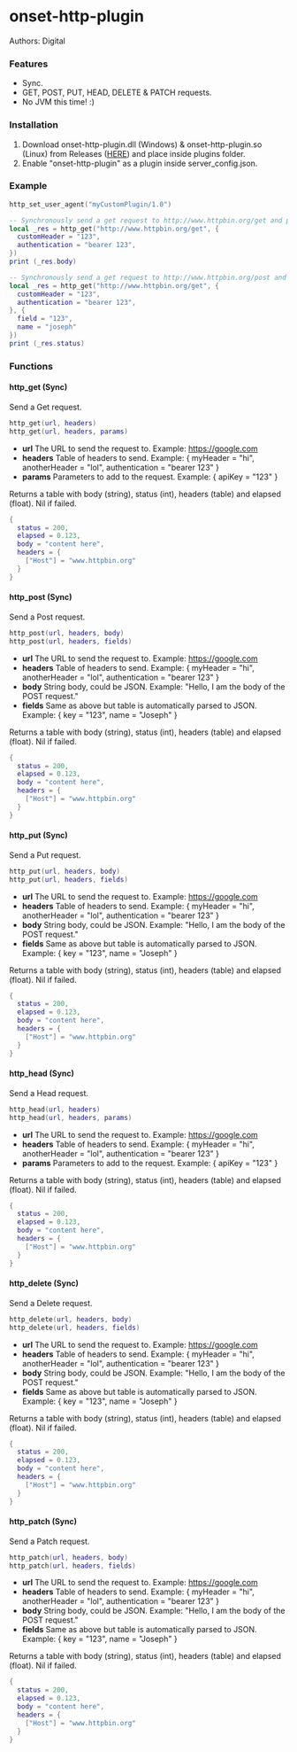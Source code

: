 # onset-http-plugin
Authors: Digital

### Features
* Sync.
* GET, POST, PUT, HEAD, DELETE & PATCH requests.
* No JVM this time! :)

### Installation
1. Download onset-http-plugin.dll (Windows) & onset-http-plugin.so (Linux) from Releases ([HERE](https://github.com/dig/onset-http-library/releases)) and place inside plugins folder.
1. Enable "onset-http-plugin" as a plugin inside server_config.json.

### Example
```lua
http_set_user_agent("myCustomPlugin/1.0")

-- Synchronously send a get request to http://www.httpbin.org/get and print the body
local _res = http_get("http://www.httpbin.org/get", {
  customHeader = "123",
  authentication = "bearer 123",
})
print (_res.body)

-- Synchronously send a get request to http://www.httpbin.org/post and print the status code
local _res = http_get("http://www.httpbin.org/get", {
  customHeader = "123",
  authentication = "bearer 123",
}, {
  field = "123",
  name = "joseph"
})
print (_res.status)

```

### Functions
#### http_get (Sync)
Send a Get request.
```lua
http_get(url, headers)
http_get(url, headers, params)
```
* **url** The URL to send the request to. Example: https://google.com
* **headers** Table of headers to send. Example: { myHeader = "hi", anotherHeader = "lol", authentication = "bearer 123" }
* **params** Parameters to add to the request. Example: { apiKey = "123" }

Returns a table with body (string), status (int), headers (table) and elapsed (float). Nil if failed.
```lua
{
  status = 200,
  elapsed = 0.123,
  body = "content here",
  headers = {
    ["Host"] = "www.httpbin.org" 
  }
}
```

#### http_post (Sync)
Send a Post request.
```lua
http_post(url, headers, body)
http_post(url, headers, fields)
```
* **url** The URL to send the request to. Example: https://google.com
* **headers** Table of headers to send. Example: { myHeader = "hi", anotherHeader = "lol", authentication = "bearer 123" }
* **body** String body, could be JSON. Example: "Hello, I am the body of the POST request."
* **fields** Same as above but table is automatically parsed to JSON. Example: { key = "123", name = "Joseph" }

Returns a table with body (string), status (int), headers (table) and elapsed (float). Nil if failed.
```lua
{
  status = 200,
  elapsed = 0.123,
  body = "content here",
  headers = {
    ["Host"] = "www.httpbin.org" 
  }
}
```

#### http_put (Sync)
Send a Put request.
```lua
http_put(url, headers, body)
http_put(url, headers, fields)
```
* **url** The URL to send the request to. Example: https://google.com
* **headers** Table of headers to send. Example: { myHeader = "hi", anotherHeader = "lol", authentication = "bearer 123" }
* **body** String body, could be JSON. Example: "Hello, I am the body of the POST request."
* **fields** Same as above but table is automatically parsed to JSON. Example: { key = "123", name = "Joseph" }

Returns a table with body (string), status (int), headers (table) and elapsed (float). Nil if failed.
```lua
{
  status = 200,
  elapsed = 0.123,
  body = "content here",
  headers = {
    ["Host"] = "www.httpbin.org" 
  }
}
```

#### http_head (Sync)
Send a Head request.
```lua
http_head(url, headers)
http_head(url, headers, params)
```
* **url** The URL to send the request to. Example: https://google.com
* **headers** Table of headers to send. Example: { myHeader = "hi", anotherHeader = "lol", authentication = "bearer 123" }
* **params** Parameters to add to the request. Example: { apiKey = "123" }

Returns a table with body (string), status (int), headers (table) and elapsed (float). Nil if failed.
```lua
{
  status = 200,
  elapsed = 0.123,
  body = "content here",
  headers = {
    ["Host"] = "www.httpbin.org" 
  }
}
```

#### http_delete (Sync)
Send a Delete request.
```lua
http_delete(url, headers, body)
http_delete(url, headers, fields)
```
* **url** The URL to send the request to. Example: https://google.com
* **headers** Table of headers to send. Example: { myHeader = "hi", anotherHeader = "lol", authentication = "bearer 123" }
* **body** String body, could be JSON. Example: "Hello, I am the body of the POST request."
* **fields** Same as above but table is automatically parsed to JSON. Example: { key = "123", name = "Joseph" }

Returns a table with body (string), status (int), headers (table) and elapsed (float). Nil if failed.
```lua
{
  status = 200,
  elapsed = 0.123,
  body = "content here",
  headers = {
    ["Host"] = "www.httpbin.org" 
  }
}
```

#### http_patch (Sync)
Send a Patch request.
```lua
http_patch(url, headers, body)
http_patch(url, headers, fields)
```
* **url** The URL to send the request to. Example: https://google.com
* **headers** Table of headers to send. Example: { myHeader = "hi", anotherHeader = "lol", authentication = "bearer 123" }
* **body** String body, could be JSON. Example: "Hello, I am the body of the POST request."
* **fields** Same as above but table is automatically parsed to JSON. Example: { key = "123", name = "Joseph" }

Returns a table with body (string), status (int), headers (table) and elapsed (float). Nil if failed.
```lua
{
  status = 200,
  elapsed = 0.123,
  body = "content here",
  headers = {
    ["Host"] = "www.httpbin.org" 
  }
}
```
